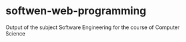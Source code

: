 # softwen-web-programming
Output of the subject Software Engineering for the course of Computer Science
